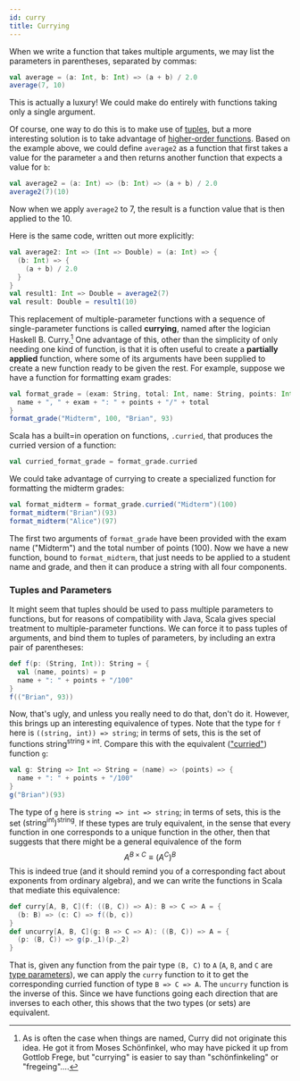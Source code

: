 ```yaml
---
id: curry
title: Currying
---
```


When we write a function that takes multiple arguments, we may list the parameters
in parentheses, separated by commas:
```scala mdoc
val average = (a: Int, b: Int) => (a + b) / 2.0
average(7, 10)
```
This is actually a luxury!
We could make do entirely with functions taking only a single argument.

Of course, one way to do this is to make use of [tuples](types.md#tuples), but a
more interesting solution is to take advantage of
[higher-order functions](intro.md#higher-order-functions).
Based on the example above, we could define `average2` as a function that first takes a value
for the parameter `a` and then returns another function that expects a value for `b`:
```scala mdoc:reset
val average2 = (a: Int) => (b: Int) => (a + b) / 2.0
average2(7)(10)
```
Now when we apply `average2` to 7, the result is a function value that is then applied to the 10.

Here is the same code, written out more explicitly:
```scala mdoc:reset
val average2: Int => (Int => Double) = (a: Int) => {
  (b: Int) => {
    (a + b) / 2.0
  }
}
val result1: Int => Double = average2(7)
val result: Double = result1(10)
```

This replacement of multiple-parameter functions with a sequence of single-parameter
functions is called **currying**, named after the logician Haskell B. Curry.[^1]
One advantage of this,
other than the simplicity of only needing one kind of function, is that it is often
useful to create a **partially applied** function, where some of its arguments have
been supplied to create a new function ready to be given the rest. For example, suppose
we have a function for formatting exam grades:
```scala mdoc
val format_grade = (exam: String, total: Int, name: String, points: Int) => {
  name + ", " + exam + ": " + points + "/" + total
}
format_grade("Midterm", 100, "Brian", 93)
```
Scala has a built=in operation on functions, `.curried`, that produces the curried
version of a function:
```scala mdoc
val curried_format_grade = format_grade.curried
```
We could take advantage of currying to create a specialized function for formatting the
midterm grades:
```scala mdoc
val format_midterm = format_grade.curried("Midterm")(100)
format_midterm("Brian")(93)
format_midterm("Alice")(97)
```
The first two arguments of `format_grade` have been provided with the exam name
("Midterm") and the total number of points (100). Now we have a new function,
bound to `format_midterm`, that just needs to be applied to a student name and
grade, and then it can produce a string with all four components.

[^1]: As is often the case when things are named, Curry did not originate this idea. He got it
from Moses Schönfinkel, who may have picked it up from Gottlob Frege, but "currying"
is easier to say than "schönfinkeling" or "fregeing"&hellip;.

### Tuples and Parameters

It might seem that tuples should be used to pass multiple parameters to
functions, but for reasons of compatibility with Java, Scala gives special treatment
to multiple-parameter functions. We can force it
to pass tuples of arguments, and bind them to tuples of parameters, by
including an extra pair of parentheses:
```scala mdoc:reset
def f(p: (String, Int)): String = {
  val (name, points) = p
  name + ": " + points + "/100"
}
f(("Brian", 93))
```
Now, that's ugly, and unless you really need to do that, don't do it. However,
this brings up an interesting equivalence of types. Note that the type for `f`
here is `((string, int)) => string`; in terms of sets, this is the set of
functions $\text{string}^{\text{string}\times\text{int}}$. Compare this with the
equivalent (["curried"](curry.md)) function `g`:
```scala mdoc
val g: String => Int => String = (name) => (points) => {
  name + ": " + points + "/100"
}
g("Brian")(93)
```
The type of `g` here is `string => int => string`; in terms of sets, this is the
set $(\text{string}^{\text{int}})^{\text{string}}$. If these types are truly equivalent,
in the sense that every function in one corresponds to a unique function in the other,
then that suggests that there might be a general equivalence of the form
$$
A^{B\times C}\equiv(A^C)^B
$$
This is indeed true (and it should remind you of a corresponding fact about exponents from
ordinary algebra), and we can write the functions in Scala that mediate this
equivalence:
```scala mdoc
def curry[A, B, C](f: ((B, C)) => A): B => C => A = {
  (b: B) => (c: C) => f((b, c))
}
def uncurry[A, B, C](g: B => C => A): ((B, C)) => A = {
  (p: (B, C)) => g(p._1)(p._2)
}
```
That is, given any function from the pair type `(B, C)` to `A` (`A`,
`B`, and `C` are [type parameters](types.md#type-aliases-and-parameterized-types)),
we can apply the `curry` function to
it to get the corresponding curried function of type `B => C => A`. The `uncurry`
function is the inverse of this. Since we have functions going each direction that
are inverses to each other, this shows that the two types (or sets) are equivalent.